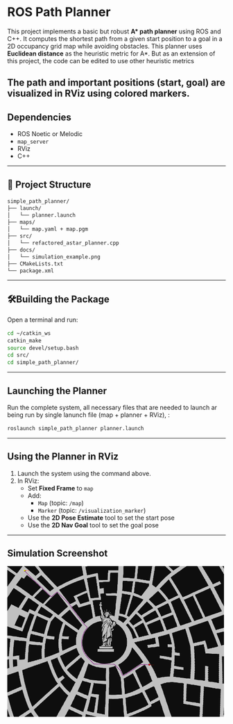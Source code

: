 # ROS Path Planner

This project implements a basic but robust **A\* path planner** using ROS and C++. It computes the shortest path from a given start position to a goal in a 2D occupancy grid map while avoiding obstacles. This planner uses **Euclidean distance** as the heuristic metric for A*. But as an extension of this project, the code can be edited to use other heuristic metrics

The path and important positions (start, goal) are visualized in RViz using colored markers.
---

## Dependencies

- ROS Noetic or Melodic
- `map_server`
- RViz
- C++

---

## 📁 Project Structure

```
simple_path_planner/
├── launch/
│   └── planner.launch
├── maps/
│   └── map.yaml + map.pgm
├── src/
│   └── refactored_astar_planner.cpp
├── docs/
│   └── simulation_example.png
├── CMakeLists.txt
└── package.xml
```

---

## 🛠Building the Package

Open a terminal and run:

```bash
cd ~/catkin_ws
catkin_make
source devel/setup.bash
cd src/
cd simple_path_planner/
```

---

##  Launching the Planner

Run the complete system, all necessary files that are needed to launch ar being run by single lanunch file (map + planner + RViz), :

```bash
roslaunch simple_path_planner planner.launch
```




---

## Using the Planner in RViz

1. Launch the system using the command above.
2. In RViz:
   - Set **Fixed Frame** to `map`
   - Add:
     - `Map` (topic: `/map`)
     - `Marker` (topic: `/visualization_marker`)
   - Use the **2D Pose Estimate** tool to set the start pose
   - Use the **2D Nav Goal** tool to set the goal pose
---

## Simulation Screenshot

<img src="https://github.com/shahkarKhan24/ROS_Path_Planner/blob/main/Maps/simulation%20ss1.png" width="500"/>











